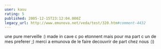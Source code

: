 ```yaml
---
user: kasu
rating: 5
published: 2005-12-15T23:12:04.000Z
legacy_url: http://www.emunova.net/veda/test/320.htm#comment-4432
---
```

une pure merveille :)
made in cave c po etonnent mais pour ma part c un de mes preferer ;)
merci a emunova de le faire decouvrir de part chez nous :))